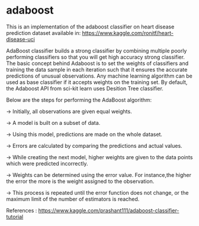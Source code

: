 # adaboost
This is an implementation of the adaboost classifier on heart disease prediction dataset available in: https://www.kaggle.com/ronitf/heart-disease-uci

AdaBoost classifier builds a strong classifier by combining multiple poorly performing classifiers so that you will get high accuracy strong classifier. The basic concept behind Adaboost is to set the weights of classifiers and training the data sample in each iteration such that it ensures the accurate predictions of unusual observations. Any machine learning algorithm can be used as base classifier if it accepts weights on the training set. By default, the Adaboost API from sci-kit learn uses Desition Tree classifier. 

Below are the steps for performing the AdaBoost algorithm:

-> Initially, all observations are given equal weights.

-> A model is built on a subset of data.

-> Using this model, predictions are made on the whole dataset.

-> Errors are calculated by comparing the predictions and actual values.

-> While creating the next model, higher weights are given to the data points which were predicted incorrectly.

-> Weights can be determined using the error value. For instance,the higher the error the more is the weight assigned to the observation.

-> This process is repeated until the error function does not change, or the maximum limit of the number of estimators is reached.






References :
https://www.kaggle.com/prashant111/adaboost-classifier-tutorial
